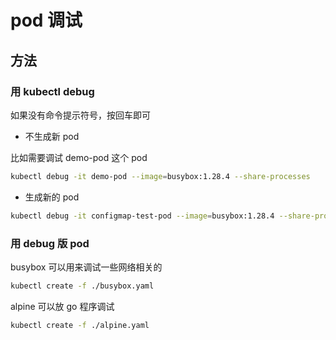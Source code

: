 # pod 调试

## 方法

### 用 kubectl debug

如果没有命令提示符号，按回车即可

- 不生成新 pod

比如需要调试 demo-pod 这个 pod

```sh
kubectl debug -it demo-pod --image=busybox:1.28.4 --share-processes
```

- 生成新的 pod

```sh
kubectl debug -it configmap-test-pod --image=busybox:1.28.4 --share-processes --copy-to=debug-xxx
```

### 用 debug 版 pod

busybox 可以用来调试一些网络相关的

```sh
kubectl create -f ./busybox.yaml
```

alpine 可以放 go 程序调试

```sh
kubectl create -f ./alpine.yaml
```

